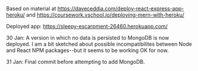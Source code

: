Based on material at https://daveceddia.com/deploy-react-express-app-heroku/ and https://coursework.vschool.io/deploying-mern-with-heroku/

Deployed app: https://sleepy-escarpment-26460.herokuapp.com/

30 Jan: A version in which no data is persisted to MongoDB is now deployed. I am a bit sketched about possible incompatibilites between Node and React NPM packages--but it seems to be working OK for now.

31 Jan: Final commit before attempting to add MongoDB.

